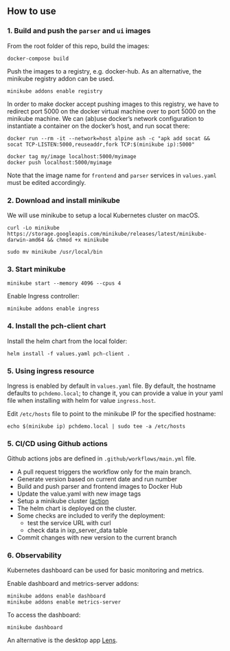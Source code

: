 
## How to use

### 1. Build and push the `parser` and `ui` images

From the root folder of this repo, build the images:

`docker-compose build`

Push the images to a registry, e.g. docker-hub.
As an alternative, the minikube registry addon can be used.

`minikube addons enable registry`

In order to make docker accept pushing images to this registry, we have to redirect port 5000 on the docker virtual machine over to port 5000 on the minikube machine. We can (ab)use docker’s network configuration to instantiate a container on the docker’s host, and run socat there:

```
docker run --rm -it --network=host alpine ash -c "apk add socat && socat TCP-LISTEN:5000,reuseaddr,fork TCP:$(minikube ip):5000"
```

```
docker tag my/image localhost:5000/myimage
docker push localhost:5000/myimage
```

Note that the image name for `frontend` and `parser` services in `values.yaml` must be edited accordingly.


### 2. Download and install minikube

We will use minikube to setup a local Kubernetes cluster on macOS.

```curl -Lo minikube https://storage.googleapis.com/minikube/releases/latest/minikube-darwin-amd64 && chmod +x minikube```

`sudo mv minikube /usr/local/bin`


### 3. Start minikube

`minikube start --memory 4096 --cpus 4`

Enable Ingress controller:

`minikube addons enable ingress`


### 4. Install the pch-client chart

Install the helm chart from the local folder:

`helm install -f values.yaml pch-client .`


### 5. Using ingress resource

Ingress is enabled by default in `values.yaml` file. By default, the hostname defaults to `pchdemo.local`; to change it, you can provide a value in your yaml file when installing with helm for value `ingress.host`.

Edit `/etc/hosts` file to point to the minikube IP for the specified hostname:

`echo $(minikube ip) pchdemo.local | sudo tee -a /etc/hosts`


### 5. CI/CD using Github actions

Github actions jobs are defined in `.github/workflows/main.yml` file.

- A pull request triggers the workflow only for the main branch.
- Generate version based on current date and run number
- Build and push parser and frontend images to Docker Hub
- Update the value.yaml with new image tags
- Setup a minikube cluster ([action](https://github.com/kremmydas/setup-minikube)
- The helm chart is deployed on the cluster.
- Some checks are included to verify the deployment:
	- test the service URL with curl
	- check data in ixp_server_data table
- Commit changes with new version to the current branch


### 6. Observability

Kubernetes dashboard can be used for basic monitoring and metrics.

Enable dashboard and metrics-server addons:

```
minikube addons enable dashboard
minikube addons enable metrics-server
```
To access the dashboard:

`minikube dashboard`
  
An alternative is the desktop app [Lens](https://docs.k8slens.dev/main/).
